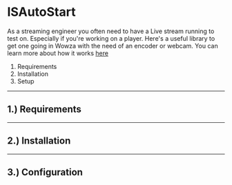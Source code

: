 # ISAutoStart

As a streaming engineer you often need to have a Live stream running to test on. Especially if you're working on a player. Here's a useful library to get one going in Wowza with the need of an encoder or webcam. You can learn more about how it works [here](http://www.indiestre.am/index.php/2017/02/16/auto-starting-an-application-using-wowza/)


1. Requirements
2. Installation 
3. Setup

---

## 1.) Requirements


---

## 2.) Installation


---


## 3.) Configuration
